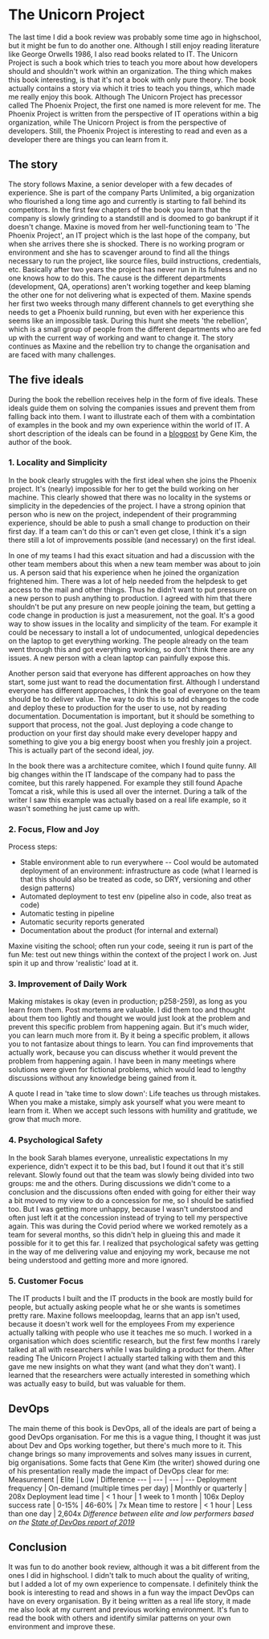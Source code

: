 # The Unicorn Project

The last time I did a book review was probably some time ago in highschool, but it might be fun to do another one. Although I still enjoy reading literature like George Orwells 1986, I also read books related to IT. The Unicorn Project is such a book which tries to teach you more about how developers should and shouldn't work within an organization. The thing which makes this book interesting, is that it's not a book with only pure theory. The book actually contains a story via which it tries to teach you things, which made me really enjoy this book. Although The Unicorn Project has precessor called The Phoenix Project, the first one named is more relevent for me. The Phoenix Project is written from the perspective of IT operations within a big organization, while The Unicorn Project is from the perspective of developers. Still, the Phoenix Project is interesting to read and even as a developer there are things you can learn from it.

## The story

The story follows Maxine, a senior developer with a few decades of experience. She is part of the company Parts Unlimited, a big organization who flourished a long time ago and currently is starting to fall behind its competitors. In the first few chapters of the book you learn that the company is slowly grinding to a standstill and is doomed to go bankrupt if it doesn't change. Maxine is moved from her well-functioning team to 'The Phoenix Project', an IT project which is the last hope of the company, but when she arrives there she is shocked. There is no working program or environment and she has to scavenger around to find all the things necessary to run the project, like source files, build instructions, credentials, etc. Basically after two years the project has never run in its fulness and no one knows how to do this. The cause is the different departments (development, QA, operations) aren't working together and keep blaming the other one for not delivering what is expected of them. Maxine spends her first two weeks through many different channels to get everything she needs to get a Phoenix build running, but even with her experience this seems like an impossible task. During this hunt she meets 'the rebellion', which is a small group of people from the different departments who are fed up with the current way of working and want to change it. The story continues as Maxine and the rebellion try to change the organisation and are faced with many challenges.

## The five ideals

During the book the rebellion receives help in the form of five ideals. These ideals guide them on solving the companies issues and prevent them from falling back into them. I want to illustrate each of them with a combintation of examples in the book and my own experience within the world of IT. A short description of the ideals can be found in a [blogpost](https://itrevolution.com/five-ideals-of-devops/) by Gene Kim, the author of the book.

### 1. Locality and Simplicity

In the book clearly struggles with the first ideal when she joins the Phoenix project. It's (nearly) impossible for her to get the build working on her machine. This clearly showed that there was no locality in the systems or simplicity in the depedencies of the project. I have a strong opinion that person who is new on the project, independent of their programming experience, should be able to push a small change to production on their first day. If a team can't do this or can't even get close, I think it's a sign there still a lot of improvements possible (and necessary) on the first ideal.

In one of my teams I had this exact situation and had a discussion with the other team members about this when a new team member was about to join us. A person said that his experience when he joined the organization frightened him. There was a lot of help needed from the helpdesk to get access to the mail and other things. Thus he didn't want to put pressure on a new person to push anything to production. I agreed with him that there shouldn't be put any presure on new people joining the team, but getting a code change in production is just a measurement, not the goal. It's a good way to show issues in the locality and simplicity of the team. For example it could be necessary to install a lot of undocumented, unlogical depedencies on the laptop to get everything working. The people already on the team went through this and got everything working, so don't think there are any issues. A new person with a clean laptop can painfully expose this.

Another person said that everyone has different approaches on how they start, some just want to read the documentation first. Although I understand everyone has different approaches, I think the goal of everyone on the team should be to deliver value. The way to do this is to add changes to the code and deploy these to production for the user to use, not by reading documentation. Documentation is important, but it should be something to support that process, not the goal. Just deploying a code change to production on your first day should make every developer happy and something to give you a big energy boost when you freshly join a project. This is actually part of the second ideal, joy.

In the book there was a architecture comitee, which I found quite funny. All big changes within the IT landscape of the company had to pass the comitee, but this rarely happened. For example they still found Apache Tomcat a risk, while this is used all over the internet. During a talk of the writer I saw this example was actually based on a real life example, so it wasn't something he just came up with.

### 2. Focus, Flow and Joy

Process steps:

- Stable environment able to run everywhere
  -- Cool would be automated deployment of an environment: infrastructure as code (what I learned is that this should also be treated as code, so DRY, versioning and other design patterns)
- Automated deployment to test env (pipeline also in code, also treat as code)
- Automatic testing in pipeline
- Automatic security reports generated
- Documentation about the product (for internal and external)

Maxine visiting the school; often run your code, seeing it run is part of the fun
Me: test out new things within the context of the project I work on. Just spin it up and throw 'realistic' load at it.

### 3. Improvement of Daily Work

Making mistakes is okay (even in production; p258-259), as long as you learn from them. Post mortems are valuable. I did them too and thought about them too lightly and thought we would just look at the problem and prevent this specific problem from happening again. But it's much wider, you can learn much more from it. By it being a specific problem, it allows you to not fantasize about things to learn. You can find improvements that actually work, because you can discuss whether it would prevent the problem from happening again. I have been in many meetings where solutions were given for fictional problems, which would lead to lengthy discussions without any knowledge being gained from it.

A quote I read in 'take time to slow down':
Life teaches us through mistakes.
When you make a mistake,
simply ask yourself what you were meant to learn from it.
When we accept such lessons with humility and gratitude,
we grow that much more.

### 4. Psychological Safety

In the book Sarah blames everyone, unrealistic expectations
In my experience, didn't expect it to be this bad, but I found it out that it's still relevant. Slowly found out that the team was slowly being divided into two groups: me and the others. During discussions we didn't come to a conclusion and the discussions often ended with going for either their way a bit moved to my view to do a concession for me, so I should be satisfied too. But I was getting more unhappy, because I wasn't understood and often just left it at the concession instead of trying to tell my perspective again. This was during the Covid period where we worked remotely as a team for several months, so this didn't help in glueing this and made it possible for it to get this far. I realized that psychological safety was getting in the way of me delivering value and enjoying my work, because me not being understood and getting more and more ignored.

### 5. Customer Focus

The IT products I built and the IT products in the book are mostly build for people, but actually asking people what he or she wants is sometimes pretty rare.
Maxine follows meeloopdag, learns that an app isn't used, because it doesn't work well for the employees
From my experience actually talking with people who use it teaches me so much. I worked in a organisation which does scientific research, but the first few months I rarely talked at all with researchers while I was building a product for them. After reading The Unicorn Project I actually started talking with them and this gave me new insights on what they want (and what they don't want). I learned that the researchers were actually interested in something which was actually easy to build, but was valuable for them.

## DevOps

The main theme of this book is DevOps, all of the ideals are part of being a good DevOps organisation. For me this is a vague thing, I thought it was just about Dev and Ops working together, but there's much more to it. This change brings so many improvements and solves many issues in current, big organisations. Some facts that Gene Kim (the writer) showed during one of his presentation really made the impact of DevOps clear for me:
Measurement | Elite | Low | Difference
--- | --- | --- | ---
Deployment frequency | On-demand (multiple times per day) | Monthly or quarterly | 208x
Deployment lead time | < 1 hour | 1 week to 1 month | 106x
Deploy success rate | 0-15% | 46-60% | 7x
Mean time to restore | < 1 hour | Less than one day | 2,604x
_Difference between elite and low performers based on the [State of DevOps report of 2019](https://services.google.com/fh/files/misc/state-of-devops-2019.pdf)_

## Conclusion

It was fun to do another book review, although it was a bit different from the ones I did in highschool. I didn't talk to much about the quality of writing, but I added a lot of my own experience to compensate. I definitely think the book is interesting to read and shows in a fun way the impact DevOps can have on every organisation. By it being written as a real life story, it made me also look at my current and previous working environment. It's fun to read the book with others and identify similar patterns on your own environment and improve these.
